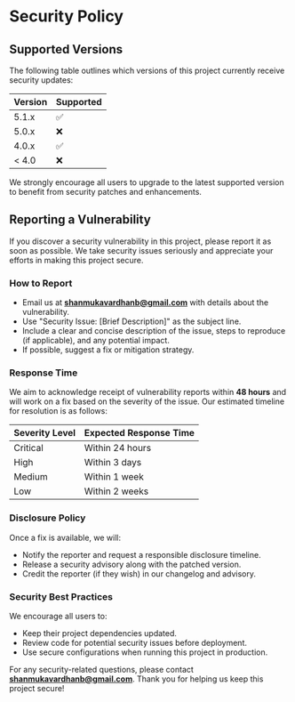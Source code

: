 # Security Policy

## Supported Versions

The following table outlines which versions of this project currently receive security updates:

| Version | Supported          |
| ------- | ------------------ |
| 5.1.x   | :white_check_mark: |
| 5.0.x   | :x:                |
| 4.0.x   | :white_check_mark: |
| < 4.0   | :x:                |

We strongly encourage all users to upgrade to the latest supported version to benefit from security patches and enhancements.

## Reporting a Vulnerability

If you discover a security vulnerability in this project, please report it as soon as possible. We take security issues seriously and appreciate your efforts in making this project secure.

### How to Report
- Email us at **[shanmukavardhanb@gmail.com](mailto:shanmukavardhanb@gmail.com)** with details about the vulnerability.
- Use "Security Issue: [Brief Description]" as the subject line.
- Include a clear and concise description of the issue, steps to reproduce (if applicable), and any potential impact.
- If possible, suggest a fix or mitigation strategy.

### Response Time
We aim to acknowledge receipt of vulnerability reports within **48 hours** and will work on a fix based on the severity of the issue. Our estimated timeline for resolution is as follows:

| Severity Level | Expected Response Time |
|---------------|----------------------|
| Critical     | Within 24 hours      |
| High        | Within 3 days        |
| Medium      | Within 1 week        |
| Low         | Within 2 weeks       |

### Disclosure Policy
Once a fix is available, we will:
- Notify the reporter and request a responsible disclosure timeline.
- Release a security advisory along with the patched version.
- Credit the reporter (if they wish) in our changelog and advisory.

### Security Best Practices
We encourage all users to:
- Keep their project dependencies updated.
- Review code for potential security issues before deployment.
- Use secure configurations when running this project in production.

For any security-related questions, please contact **[shanmukavardhanb@gmail.com](mailto:shanmukavardhanb@gmail.com)**. Thank you for helping us keep this project secure!
